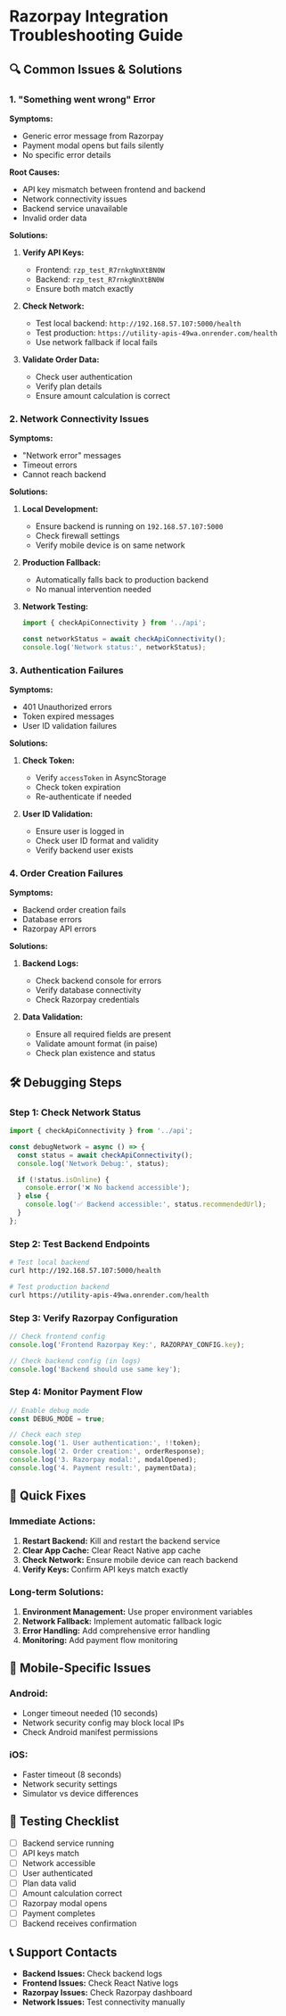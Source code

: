 # Razorpay Integration Troubleshooting Guide

## 🔍 **Common Issues & Solutions**

### **1. "Something went wrong" Error**

**Symptoms:**

- Generic error message from Razorpay
- Payment modal opens but fails silently
- No specific error details

**Root Causes:**

- API key mismatch between frontend and backend
- Network connectivity issues
- Backend service unavailable
- Invalid order data

**Solutions:**

1. **Verify API Keys:**

   - Frontend: `rzp_test_R7rnkgNnXtBN0W`
   - Backend: `rzp_test_R7rnkgNnXtBN0W`
   - Ensure both match exactly

2. **Check Network:**

   - Test local backend: `http://192.168.57.107:5000/health`
   - Test production: `https://utility-apis-49wa.onrender.com/health`
   - Use network fallback if local fails

3. **Validate Order Data:**
   - Check user authentication
   - Verify plan details
   - Ensure amount calculation is correct

### **2. Network Connectivity Issues**

**Symptoms:**

- "Network error" messages
- Timeout errors
- Cannot reach backend

**Solutions:**

1. **Local Development:**

   - Ensure backend is running on `192.168.57.107:5000`
   - Check firewall settings
   - Verify mobile device is on same network

2. **Production Fallback:**

   - Automatically falls back to production backend
   - No manual intervention needed

3. **Network Testing:**

   ```typescript
   import { checkApiConnectivity } from '../api';

   const networkStatus = await checkApiConnectivity();
   console.log('Network status:', networkStatus);
   ```

### **3. Authentication Failures**

**Symptoms:**

- 401 Unauthorized errors
- Token expired messages
- User ID validation failures

**Solutions:**

1. **Check Token:**

   - Verify `accessToken` in AsyncStorage
   - Check token expiration
   - Re-authenticate if needed

2. **User ID Validation:**
   - Ensure user is logged in
   - Check user ID format and validity
   - Verify backend user exists

### **4. Order Creation Failures**

**Symptoms:**

- Backend order creation fails
- Database errors
- Razorpay API errors

**Solutions:**

1. **Backend Logs:**

   - Check backend console for errors
   - Verify database connectivity
   - Check Razorpay credentials

2. **Data Validation:**
   - Ensure all required fields are present
   - Validate amount format (in paise)
   - Check plan existence and status

## 🛠️ **Debugging Steps**

### **Step 1: Check Network Status**

```typescript
import { checkApiConnectivity } from '../api';

const debugNetwork = async () => {
  const status = await checkApiConnectivity();
  console.log('Network Debug:', status);

  if (!status.isOnline) {
    console.error('❌ No backend accessible');
  } else {
    console.log('✅ Backend accessible:', status.recommendedUrl);
  }
};
```

### **Step 2: Test Backend Endpoints**

```bash
# Test local backend
curl http://192.168.57.107:5000/health

# Test production backend
curl https://utility-apis-49wa.onrender.com/health
```

### **Step 3: Verify Razorpay Configuration**

```typescript
// Check frontend config
console.log('Frontend Razorpay Key:', RAZORPAY_CONFIG.key);

// Check backend config (in logs)
console.log('Backend should use same key');
```

### **Step 4: Monitor Payment Flow**

```typescript
// Enable debug mode
const DEBUG_MODE = true;

// Check each step
console.log('1. User authentication:', !!token);
console.log('2. Order creation:', orderResponse);
console.log('3. Razorpay modal:', modalOpened);
console.log('4. Payment result:', paymentData);
```

## 🔧 **Quick Fixes**

### **Immediate Actions:**

1. **Restart Backend:** Kill and restart the backend service
2. **Clear App Cache:** Clear React Native app cache
3. **Check Network:** Ensure mobile device can reach backend
4. **Verify Keys:** Confirm API keys match exactly

### **Long-term Solutions:**

1. **Environment Management:** Use proper environment variables
2. **Network Fallback:** Implement automatic fallback logic
3. **Error Handling:** Add comprehensive error handling
4. **Monitoring:** Add payment flow monitoring

## 📱 **Mobile-Specific Issues**

### **Android:**

- Longer timeout needed (10 seconds)
- Network security config may block local IPs
- Check Android manifest permissions

### **iOS:**

- Faster timeout (8 seconds)
- Network security settings
- Simulator vs device differences

## 🚀 **Testing Checklist**

- [ ] Backend service running
- [ ] API keys match
- [ ] Network accessible
- [ ] User authenticated
- [ ] Plan data valid
- [ ] Amount calculation correct
- [ ] Razorpay modal opens
- [ ] Payment completes
- [ ] Backend receives confirmation

## 📞 **Support Contacts**

- **Backend Issues:** Check backend logs
- **Frontend Issues:** Check React Native logs
- **Razorpay Issues:** Check Razorpay dashboard
- **Network Issues:** Test connectivity manually
